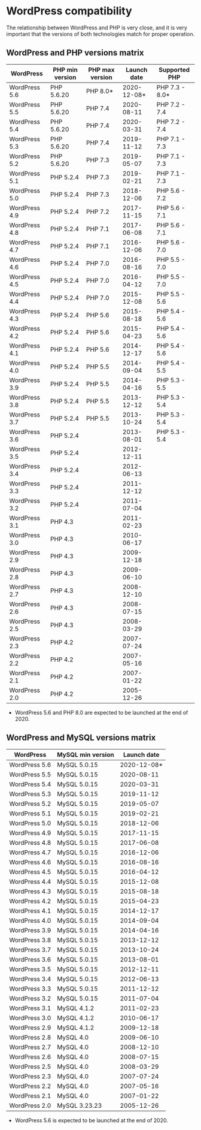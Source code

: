 # WordPress compatibility

The relationship between WordPress and PHP is very close, and it is very important that the versions of both technologies match for proper operation.

## WordPress and PHP versions matrix

WordPress | PHP min version | PHP max version | Launch date | Supported PHP
------------ | ------------- | ------------- | ------------- | -------------
WordPress 5.6 | PHP 5.6.20 | PHP 8.0* | 2020-12-08* | PHP 7.3 - 8.0*
WordPress 5.5 | PHP 5.6.20 | PHP 7.4 | 2020-08-11 | PHP 7.2 - 7.4
WordPress 5.4 | PHP 5.6.20 | PHP 7.4 | 2020-03-31 | PHP 7.2 - 7.4
WordPress 5.3 | PHP 5.6.20 | PHP 7.4 | 2019-11-12 | PHP 7.1 - 7.3
WordPress 5.2 | PHP 5.6.20 | PHP 7.3 | 2019-05-07 | PHP 7.1 - 7.3
WordPress 5.1 | PHP 5.2.4 | PHP 7.3 | 2019-02-21 | PHP 7.1 - 7.3
WordPress 5.0 | PHP 5.2.4 | PHP 7.3 | 2018-12-06 | PHP 5.6 - 7.2
WordPress 4.9 | PHP 5.2.4 | PHP 7.2 | 2017-11-15 | PHP 5.6 - 7.1
WordPress 4.8 | PHP 5.2.4 | PHP 7.1 | 2017-06-08 | PHP 5.6 - 7.1
WordPress 4.7 | PHP 5.2.4 | PHP 7.1 | 2016-12-06 | PHP 5.6 - 7.0
WordPress 4.6 | PHP 5.2.4 | PHP 7.0 | 2016-08-16 | PHP 5.5 - 7.0
WordPress 4.5 | PHP 5.2.4 | PHP 7.0 | 2016-04-12 | PHP 5.5 - 7.0
WordPress 4.4 | PHP 5.2.4 | PHP 7.0 | 2015-12-08 | PHP 5.5 - 5.6
WordPress 4.3 | PHP 5.2.4 | PHP 5.6 | 2015-08-18 | PHP 5.4 - 5.6
WordPress 4.2 | PHP 5.2.4 | PHP 5.6 | 2015-04-23 | PHP 5.4 - 5.6
WordPress 4.1 | PHP 5.2.4 | PHP 5.6 | 2014-12-17 | PHP 5.4 - 5.6
WordPress 4.0 | PHP 5.2.4 | PHP 5.5 | 2014-09-04 | PHP 5.4 - 5.5
WordPress 3.9 | PHP 5.2.4 | PHP 5.5 | 2014-04-16 | PHP 5.3 - 5.5
WordPress 3.8 | PHP 5.2.4 | PHP 5.5 | 2013-12-12 | PHP 5.3 - 5.4
WordPress 3.7 | PHP 5.2.4 | PHP 5.5 | 2013-10-24 | PHP 5.3 - 5.4
WordPress 3.6 | PHP 5.2.4 |  | 2013-08-01 | PHP 5.3 - 5.4
WordPress 3.5 | PHP 5.2.4 |  | 2012-12-11 | 
WordPress 3.4 | PHP 5.2.4 |  | 2012-06-13 | 
WordPress 3.3 | PHP 5.2.4 |  | 2011-12-12 | 
WordPress 3.2 | PHP 5.2.4 |  | 2011-07-04 | 
WordPress 3.1 | PHP 4.3 |  | 2011-02-23 | 
WordPress 3.0 | PHP 4.3 |  | 2010-06-17 | 
WordPress 2.9 | PHP 4.3 |  | 2009-12-18 | 
WordPress 2.8 | PHP 4.3 |  | 2009-06-10 | 
WordPress 2.7 | PHP 4.3 |  | 2008-12-10 | 
WordPress 2.6 | PHP 4.3 |  | 2008-07-15 | 
WordPress 2.5 | PHP 4.3 |  | 2008-03-29 | 
WordPress 2.3 | PHP 4.2 |  | 2007-07-24 | 
WordPress 2.2 | PHP 4.2 |  | 2007-05-16 | 
WordPress 2.1 | PHP 4.2 |  | 2007-01-22 | 
WordPress 2.0 | PHP 4.2 |  | 2005-12-26 | 

* WordPress 5.6 and PHP 8.0 are expected to be launched at the end of 2020.

## WordPress and MySQL versions matrix

WordPress | MySQL min version | Launch date
------------ | ------------- | -------------
WordPress 5.6 | MySQL 5.0.15 | 2020-12-08*
WordPress 5.5 | MySQL 5.0.15 | 2020-08-11
WordPress 5.4 | MySQL 5.0.15 | 2020-03-31
WordPress 5.3 | MySQL 5.0.15 | 2019-11-12
WordPress 5.2 | MySQL 5.0.15 | 2019-05-07
WordPress 5.1 | MySQL 5.0.15 | 2019-02-21
WordPress 5.0 | MySQL 5.0.15 | 2018-12-06
WordPress 4.9 | MySQL 5.0.15 | 2017-11-15
WordPress 4.8 | MySQL 5.0.15 | 2017-06-08
WordPress 4.7 | MySQL 5.0.15 | 2016-12-06
WordPress 4.6 | MySQL 5.0.15 | 2016-08-16
WordPress 4.5 | MySQL 5.0.15 | 2016-04-12
WordPress 4.4 | MySQL 5.0.15 | 2015-12-08
WordPress 4.3 | MySQL 5.0.15 | 2015-08-18
WordPress 4.2 | MySQL 5.0.15 | 2015-04-23
WordPress 4.1 | MySQL 5.0.15 | 2014-12-17
WordPress 4.0 | MySQL 5.0.15 | 2014-09-04
WordPress 3.9 | MySQL 5.0.15 | 2014-04-16
WordPress 3.8 | MySQL 5.0.15 | 2013-12-12
WordPress 3.7 | MySQL 5.0.15 | 2013-10-24
WordPress 3.6 | MySQL 5.0.15 | 2013-08-01
WordPress 3.5 | MySQL 5.0.15 | 2012-12-11
WordPress 3.4 | MySQL 5.0.15 | 2012-06-13
WordPress 3.3 | MySQL 5.0.15 | 2011-12-12
WordPress 3.2 | MySQL 5.0.15 | 2011-07-04
WordPress 3.1 | MySQL 4.1.2 | 2011-02-23
WordPress 3.0 | MySQL 4.1.2 | 2010-06-17
WordPress 2.9 | MySQL 4.1.2 | 2009-12-18
WordPress 2.8 | MySQL 4.0 | 2009-06-10
WordPress 2.7 | MySQL 4.0 | 2008-12-10
WordPress 2.6 | MySQL 4.0 | 2008-07-15
WordPress 2.5 | MySQL 4.0 | 2008-03-29
WordPress 2.3 | MySQL 4.0 | 2007-07-24
WordPress 2.2 | MySQL 4.0 | 2007-05-16
WordPress 2.1 | MySQL 4.0 | 2007-01-22
WordPress 2.0 | MySQL 3.23.23 | 2005-12-26

* WordPress 5.6 is expected to be launched at the end of 2020.
